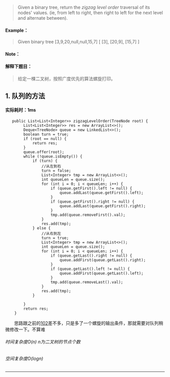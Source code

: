 > Given a binary tree, return the *zigzag level order* traversal of its nodes' values. (ie, from left to right, then right to left for the next level and alternate between).
#### Example：
> Given binary tree [3,9,20,null,null,15,7]
[
  [3],
  [20,9],
  [15,7]
]
#### Note：
> 

#### 解释下题目：
> 给定一棵二叉树，按照广度优先的算法螺旋打印。


## 1. 队列的方法
#### 实际耗时：1ms
```
   public List<List<Integer>> zigzagLevelOrder(TreeNode root) {
        List<List<Integer>> res = new ArrayList<>();
        Deque<TreeNode> queue = new LinkedList<>();
        boolean turn = true;
        if (root == null) {
            return res;
        }
        queue.offer(root);
        while (!queue.isEmpty()) {
            if (turn) {
                //从左到右
                turn = false;
                List<Integer> tmp = new ArrayList<>();
                int queueLen = queue.size();
                for (int i = 0; i < queueLen; i++) {
                    if (queue.getFirst().left != null) {
                        queue.addLast(queue.getFirst().left);
                    }
                    if (queue.getFirst().right != null) {
                        queue.addLast(queue.getFirst().right);
                    }
                    tmp.add(queue.removeFirst().val);
                }
                res.add(tmp);
            } else {
                //从右到左
                turn = true;
                List<Integer> tmp = new ArrayList<>();
                int queueLen = queue.size();
                for (int i = 0; i < queueLen; i++) {
                    if (queue.getLast().right != null) {
                        queue.addFirst(queue.getLast().right);
                    }
                    if (queue.getLast().left != null) {
                        queue.addFirst(queue.getLast().left);
                    }
                    tmp.add(queue.removeLast().val);
                }
                res.add(tmp);
            }

        }
        return res;
    }
```
&emsp;&emsp;思路跟之前的[102](https://www.jianshu.com/p/2f6e500c4d06)差不多，只是多了一个螺旋的输出条件，那就需要对队列稍微修改一下。不算难
###### 时间复杂度O(n) n为二叉树的节点个数
###### 空间复杂度O(logn)
---------
